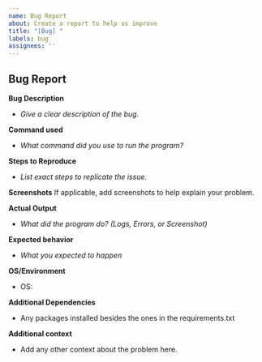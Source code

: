 ```yaml
---
name: Bug Report
about: Create a report to help us improve
title: "[Bug] "
labels: bug
assignees: ''
---
```


## Bug Report


**Bug Description**
- _Give a clear description of the bug._


**Command used**
- _What command did you use to run the program?_


**Steps to Reproduce**
- _List exact steps to replicate the issue._

**Screenshots**
If applicable, add screenshots to help explain your problem.

**Actual Output**
- _What did the program do? (Logs, Errors, or Screenshot)_


**Expected behavior**
- _What you expected to happen_


**OS/Environment**

- OS:



**Additional Dependencies**
- Any packages installed besides the ones in the requirements.txt

**Additional context**
- Add any other context about the problem here.
